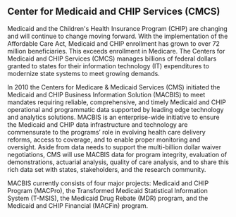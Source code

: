 ## Center for Medicaid and CHIP Services (CMCS)

Medicaid and the Children's Health Insurance Program (CHIP) are changing and will continue to change moving forward. With the implementation of the Affordable Care Act, Medicaid and CHIP enrollment has grown to over 72 million beneficiaries. This exceeds enrollment in Medicare. The Centers for Medicaid and CHIP Services (CMCS) manages billions of federal dollars granted to states for their information technology (IT) expenditures to modernize state systems to meet growing demands.

In 2010 the Centers for Medicare & Medicaid Services (CMS) initiated the Medicaid and CHIP Business Information Solution (MACBIS) to meet mandates requiring reliable, comprehensive, and timely Medicaid and CHIP operational and programmatic data supported by leading edge technology and analytics solutions. MACBIS is an enterprise-wide initiative to ensure the Medicaid and CHIP data infrastructure and technology are commensurate to the programs’ role in evolving health care delivery reforms, access to coverage, and to enable proper monitoring and oversight. Aside from data needs to support the multi-billion dollar waiver negotiations, CMS will use MACBIS data for program integrity, evaluation of demonstrations, actuarial analysis, quality of care analysis, and to share this rich data set with states, stakeholders, and the research community.

MACBIS currently consists of four major projects: Medicaid and CHIP Program (MACPro), the Transformed Medicaid Statistical Information System (T-MSIS), the Medicaid Drug Rebate (MDR) program, and the Medicaid and CHIP Financial (MACFin) program.
